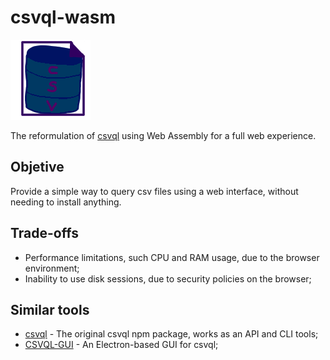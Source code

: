 # csvql-wasm

![csvql-wasm Logo](public/logo.png)

The reformulation of [csvql](https://www.npmjs.com/package/csvql) using Web Assembly for a full web experience.

## Objetive

Provide a simple way to query csv files using a web interface, without needing to install anything.

## Trade-offs

* Performance limitations, such CPU and RAM usage, due to the browser environment;
* Inability to use disk sessions, due to security policies on the browser;

## Similar tools

* [csvql](https://github.com/Giancarl021/csvql) - The original csvql npm package, works as an API and CLI tools;
* [CSVQL-GUI](https://github.com/Giancarl021/CSVQL-GUI) - An Electron-based GUI for csvql;